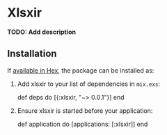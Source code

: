 # Xlsxir

**TODO: Add description**

## Installation

If [available in Hex](https://hex.pm/docs/publish), the package can be installed as:

  1. Add xlsxir to your list of dependencies in `mix.exs`:

        def deps do
          [{:xlsxir, "~> 0.0.1"}]
        end

  2. Ensure xlsxir is started before your application:

        def application do
          [applications: [:xlsxir]]
        end


